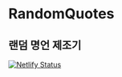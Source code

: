 # RandomQuotes
## 랜덤 명언 제조기
[![Netlify Status](https://api.netlify.com/api/v1/badges/81b04f3f-a13e-49f8-855c-446217c96eb4/deploy-status)](https://app.netlify.com/sites/hacookie-randomquotes/deploys)
